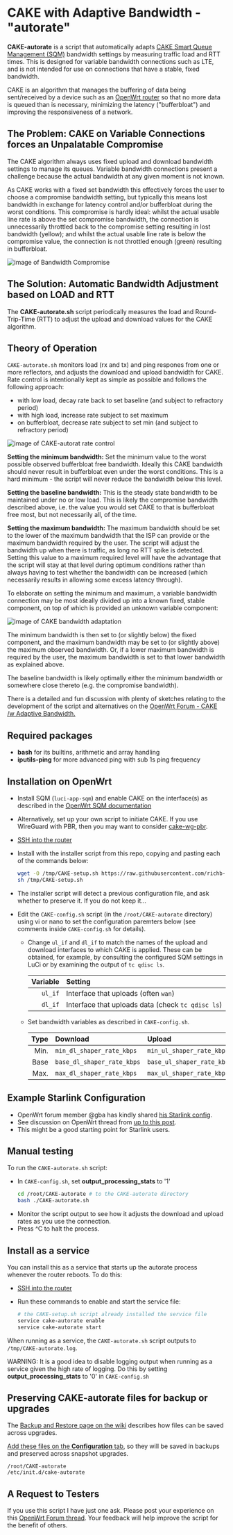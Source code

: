 # CAKE with Adaptive Bandwidth - "autorate"

**CAKE-autorate** is a script that automatically adapts
[CAKE Smart Queue Management (SQM)](https://www.bufferbloat.net/projects/codel/wiki/Cake/)
bandwidth settings by measuring traffic load and RTT times.
This is designed for variable bandwidth connections such as LTE,
and is not intended for use on connections that
have a stable, fixed bandwidth.

CAKE is an algorithm that manages the buffering of data
being sent/received by a device such as an
[OpenWrt router](https://openwrt.org) so that
no more data is queued than is necessary,
minimizing the latency ("bufferbloat") and
improving the responsiveness of a network.

## The Problem: CAKE on Variable Connections forces an Unpalatable Compromise

The CAKE algorithm always uses fixed upload and download
bandwidth settings to manage its queues.
Variable bandwidth connections present a challenge because
the actual bandwidth at any given moment is not known. 

As CAKE works with a fixed set bandwidth this effectively forces
the user to choose a compromise bandwidth setting,
but typically this means lost bandwidth in exchange
for latency control and/or bufferbloat during the worst conditions.
This compromise is hardly ideal: whilst the actual usable
line rate is above the set compromise bandwidth,
the connection is unnecessarily throttled back
to the compromise setting resulting in lost bandwidth (yellow);
and whilst the actual usable line rate is below the
compromise value, the connection is not throttled enough
(green) resulting in bufferbloat.

![image of Bandwidth Compromise](./Bandwidth-Compromise.png)

## The Solution: Automatic Bandwidth Adjustment based on LOAD and RTT

The **CAKE-autorate.sh** script periodically measures the load and Round-Trip-Time (RTT) to adjust the upload and download values for the CAKE algorithm.

## Theory of Operation

`CAKE-autorate.sh` monitors load (rx and tx) and ping respones from one or more reflectors, and adjusts the download and upload bandwidth for CAKE. Rate control is intentionally kept as simple as possible and follows the following approach:

- with low load, decay rate back to set baseline (and subject to refractory period)
- with high load, increase rate subject to set maximum
- on bufferbloat, decrease rate subject to set min (and subject to refractory period)

![image of CAKE-autorat rate control](./CAKE-autorate-rate-control.png)

**Setting the minimum bandwidth:** 
Set the minimum value to the worst possible observed bufferbloat free bandwidth. Ideally this CAKE bandwidth should never result in bufferbloat even under the worst conditions. This is a hard minimum - the script will never reduce the bandwidth below this level.

**Setting the baseline bandwidth:** 
This is the steady state bandwidth to be maintained under no or low load. This is likely the compromise bandwidth described above, i.e. the value you would set CAKE to that is bufferbloat free most, but not necessarily all, of the time. 

**Setting the maximum bandwidth:** 
The maximum bandwidth should be set to the lower of the maximum bandwidth that the ISP can provide or the maximum bandwidth required by the user. The script will adjust the bandwidth up when there is traffic, as long no RTT spike is detected. Setting this value to a maximum required level will have the advantage that the script will stay at that level during optimum conditions rather than always having to test whether the bandwidth can be increased (which necessarily results in allowing some excess latency through).

To elaborate on setting the minimum and maximum, a variable bandwidth connection may be most ideally divided up into a known fixed, stable component, on top of which is provided an unknown variable component:

![image of CAKE bandwidth adaptation](./CAKE-Bandwidth-Adaptation.png)

The minimum bandwidth is then set to (or slightly below) the fixed component, and the maximum bandwidth may be set to (or slightly above) the maximum observed bandwidth. Or, if a lower maximum bandwidth is required by the user, the maximum bandwidth is set to that lower bandwidth as explained above.

The baseline bandwidth is likely optimally either the minimum bandwidth or somewhere close thereto (e.g. the compromise bandwidth). 

There is a detailed and fun discussion with plenty of sketches relating to the development of the script and alternatives on the
[OpenWrt Forum - CAKE /w Adaptive Bandwidth.](https://forum.openwrt.org/t/cake-w-adaptive-bandwidth/108848/312)

## Required packages

- **bash** for its builtins, arithmetic and array handling
- **iputils-ping** for more advanced ping with sub 1s ping frequency

## Installation on OpenWrt

- Install SQM (`luci-app-sqm`) and enable CAKE on the interface(s)
as described in the
[OpenWrt SQM documentation](https://openwrt.org/docs/guide-user/network/traffic-shaping/sqm)
- Alternatively, set up your own script to initiate CAKE. If you use WireGuard with PBR, then you may want to consider [cake-wg-pbr](https://github.com/lynxthecat/cake-wg-pbr).
- [SSH into the router](https://openwrt.org/docs/guide-quick-start/sshadministration)
- Install with the installer script from this repo,
copying and pasting each of the commands below:

   ```bash
   wget -O /tmp/CAKE-setup.sh https://raw.githubusercontent.com/richb-hanover/CAKE-autorate/setup-script/CAKE-setup.sh
   sh /tmp/CAKE-setup.sh
   ```

- The installer script will detect a previous configuration file,
and ask whether to preserve it. If you do not keep it...
- Edit the `CAKE-config.sh` script (in the `/root/CAKE-autorate` directory) using
vi or nano to set the configuration paremters below
(see comments inside `CAKE-config.sh` for details). 

  - Change `ul_if` and `dl_if` to match the names of the upload and download interfaces to which CAKE is applied. These can be obtained, for example, by consulting the configured SQM settings in LuCi or by examining the output of `tc qdisc ls`.

      | Variable | Setting | 
      |----: |   :-------- | 
      | `ul_if` | Interface that uploads (often `wan`) | `min_ul_shaper_rate_kbps` |
      | `dl_if` | Interface that uploads data (check `tc qdisc ls`) |

  - Set bandwidth variables as described in `CAKE-config.sh`.
 
      | Type | Download | Upload |
      |----: |   :-------- | :------ |
      | Min. | `min_dl_shaper_rate_kbps` | `min_ul_shaper_rate_kbps` |
      | Base | `base_dl_shaper_rate_kbps` | `base_ul_shaper_rate_kbps` |
      | Max. | `max_dl_shaper_rate_kbps` | `max_ul_shaper_rate_kbps` |

## Example Starlink Configuration

- OpenWrt forum member @gba has kindly shared [his Starlink config](https://github.com/lynxthecat/CAKE-autorate/blob/main/Example_Starlink_config.sh).
- See discussion on OpenWrt thread from [up to this post](https://forum.openwrt.org/t/cake-w-adaptive-bandwidth/108848/3100?u=lynx).
- This might be a good starting point for Starlink users.

## Manual testing

To run the `CAKE-autorate.sh` script:

* In `CAKE-config.sh`, set **output\_processing\_stats** to '1' 
 
   ```bash
   cd /root/CAKE-autorate # to the CAKE-autorate directory
   bash ./CAKE-autorate.sh
   ```

- Monitor the script output to see how it adjusts the download
and upload rates as you use the connection. 
- Press ^C to halt the process.

## Install as a service

You can install this as a service that starts up the autorate process whenever the router reboots.
To do this:

- [SSH into the router](https://openwrt.org/docs/guide-quick-start/sshadministration)
- Run these commands to enable and start the service file:

   ```bash
   # the CAKE-setup.sh script already installed the service file
   service cake-autorate enable
   service cake-autorate start
   ```

When running as a service, the `CAKE-autorate.sh` script outputs to `/tmp/CAKE-autorate.log`.

WARNING: It is a good idea to disable logging output when
running as a service given the high rate of logging.
Do this by setting **output\_processing\_stats** to '0' in `CAKE-config.sh`

## Preserving CAKE-autorate files for backup or upgrades

The [Backup and Restore page on the wiki](https://openwrt.org/docs/guide-user/troubleshooting/backup_restore#customize_and_verify)
describes how files can be saved across upgrades. 

[Add these files on the **Configuration** tab](https://openwrt.org/docs/guide-user/troubleshooting/backup_restore#back_up),
so they will be saved in backups and preserved across snapshot upgrades.

 ```
/root/CAKE-autorate
/etc/init.d/cake-autorate
 ```
  
## A Request to Testers

If you use this script I have just one ask. Please post your experience on this [OpenWrt Forum thread](https://forum.openwrt.org/t/cake-w-adaptive-bandwidth/108848/). Your feedback will help improve the script for the benefit of others.  
